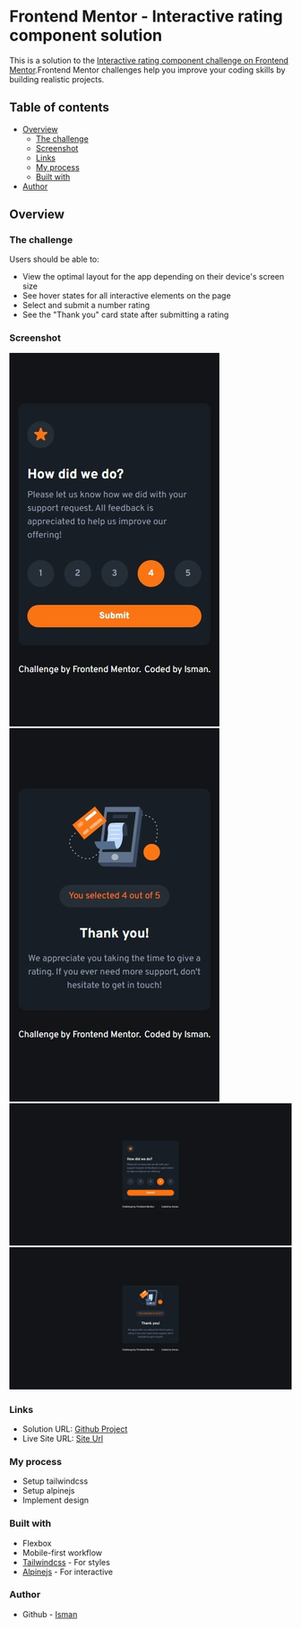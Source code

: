 # Frontend Mentor - Interactive rating component solution
This is a solution to the [Interactive rating component challenge on Frontend Mentor](https://www.frontendmentor.io/challenges/interactive-rating-component-koxpeBUmI).Frontend Mentor challenges help you improve your coding skills by building realistic projects. 

## Table of contents
- [Overview](#overview)
  - [The challenge](#the-challenge)
  - [Screenshot](#screenshot)
  - [Links](#links)
  - [My process](#my-process)
  - [Built with](#built-with)
- [Author](#author)

## Overview
### The challenge
Users should be able to:
- View the optimal layout for the app depending on their device's screen size
- See hover states for all interactive elements on the page
- Select and submit a number rating
- See the "Thank you" card state after submitting a rating

### Screenshot
![Mobile](./images/ss-mobile.jpeg)
![Mobile Thanks](./images/ss-mobile-thanks.jpeg)
![Desktop](./images/ss-desktop.jpeg)
![Desktop Thanks](./images/ss-desktop-thanks.jpeg)

### Links
- Solution URL: [Github Project](https://github.com/isman17/interactive-rating-component)
- Live Site URL: [Site Url](https://isman17.github.io/interactive-rating-component)

### My process
- Setup tailwindcss
- Setup alpinejs
- Implement design

### Built with
- Flexbox
- Mobile-first workflow
- [Tailwindcss](https://tailwindcss.com) - For styles
- [Alpinejs](https://alpinejs.dev) - For interactive

### Author
- Github - [Isman](http://github.com/isman17)
